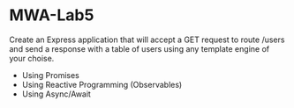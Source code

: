 # MWA-Lab5
Create an Express application that will accept a GET request to route /users
and send a response with a table of users using any template engine of your
choise.
- Using Promises
- Using Reactive Programming (Observables)
- Using Async/Await
